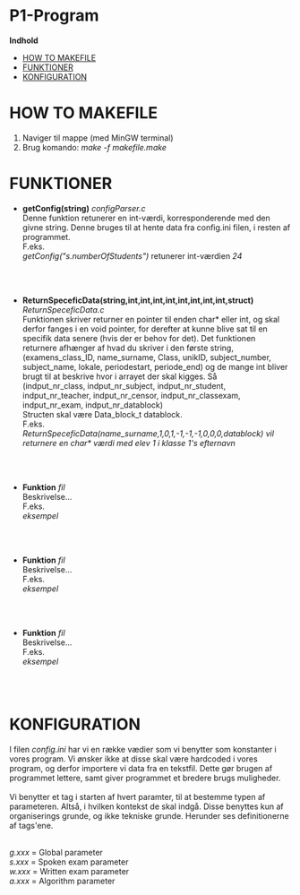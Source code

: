 # P1-Program

**Indhold**

- [HOW TO MAKEFILE](#how-to-makefile)
- [FUNKTIONER](#funktioner)
- [KONFIGURATION](#konfiguration)

# HOW TO MAKEFILE
  1. Naviger til mappe (med MinGW terminal)
  2. Brug komando: _make -f makefile.make_
 
# FUNKTIONER
  - <b>getConfig(string)</b> _configParser.c_ <br>
 Denne funktion retunerer en int-værdi, korresponderende med den givne string. Denne bruges til at hente data fra config.ini filen, i resten af programmet. <br>
F.eks. <br>
_getConfig("s.numberOfStudents")_ retunerer int-værdien _24_
<br>
<br>

  - <b>ReturnSpeceficData(string,int,int,int,int,int,int,int,int,struct)</b> _ReturnSpeceficData.c_ <br>
 Funktionen skriver returner en pointer til enden char* eller int, og skal derfor fanges i en void pointer, for derefter at kunne blive sat til en specifik data senere (hvis der er behov for det). Det funktionen returnere afhænger af hvad du skriver i den første string, (examens\_class\_ID, name\_surname, Class, unikID, subject\_number, subject\_name, lokale, periodestart, periode_end) og de mange int bliver brugt til at beskrive hvor i arrayet der skal kigges. Så <br>
(indput\_nr\_class, indput\_nr\_subject, indput\_nr\_student, indput\_nr\_teacher, indput\_nr\_censor, indput\_nr\_classexam, indput\_nr\_exam, indput\_nr\_datablock) <br>
Structen skal være Data\_block\_t datablock. <br>
F.eks. <br>
_ReturnSpeceficData(name\_surname,1,0,1,-1,-1,-1,0,0,0,datablock) vil returnere en char* værdi med elev 1 i klasse 1's efternavn_
<br>
<br>

  - <b>Funktion</b> _fil_ <br>
 Beskrivelse... <br>
F.eks. <br>
_eksempel_
<br>
<br>

  - <b>Funktion</b> _fil_ <br>
 Beskrivelse... <br>
F.eks. <br>
_eksempel_
<br>
<br>

  - <b>Funktion</b> _fil_ <br>
 Beskrivelse... <br>
F.eks. <br>
_eksempel_
<br>
<br>

# KONFIGURATION

I filen _config.ini_ har vi en række vædier som vi benytter som konstanter i vores program. Vi ønsker ikke at disse skal være hardcoded i vores program, og derfor importere vi data fra en tekstfil. Dette gør brugen af programmet lettere, samt giver programmet et bredere brugs muligheder.
<br>
<br>
Vi benytter et tag i starten af hvert paramter, til at bestemme typen af parameteren. Altså, i hvilken kontekst de skal indgå. Disse benyttes kun af organiserings grunde, og ikke tekniske grunde. Herunder ses definitionerne af tags'ene.
<br>
<br>

_g.xxx_ = Global parameter <br>
_s.xxx_ = Spoken exam parameter <br>
_w.xxx_ = Written exam parameter <br>
_a.xxx_ = Algorithm parameter <br>



